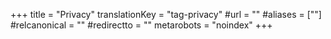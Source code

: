 +++
title = "Privacy"
translationKey = "tag-privacy"
#url = ""
#aliases = [""]
#relcanonical = ""
#redirectto = ""
metarobots = "noindex"
+++
